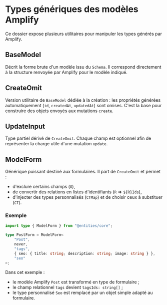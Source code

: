 # Types génériques des modèles Amplify

Ce dossier expose plusieurs utilitaires pour manipuler les types générés par Amplify.

## BaseModel

Décrit la forme brute d'un modèle issu du `Schema`. Il correspond directement à la structure renvoyée par Amplify pour le modèle indiqué.

## CreateOmit

Version utilitaire de `BaseModel` dédiée à la création : les propriétés générées automatiquement (`id`, `createdAt`, `updatedAt`) sont omises. C'est la base pour construire des objets envoyés aux mutations `create`.

## UpdateInput

Type partiel dérivé de `CreateOmit`. Chaque champ est optionnel afin de représenter la charge utile d'une mutation `update`.

## ModelForm

Générique puissant destiné aux formulaires. Il part de `CreateOmit` et permet :

- d'exclure certains champs (`O`),
- de convertir des relations en listes d'identifiants (`R` ⇒ `${R}Ids`),
- d'injecter des types personnalisés (`CTMap`) et de choisir ceux à substituer (`CT`).

### Exemple

```ts
import type { ModelForm } from "@entities/core";

type PostForm = ModelForm<
    "Post",
    never,
    "tags",
    { seo: { title: string; description: string; image: string } },
    "seo"
>;
```

Dans cet exemple :

- le modèle Amplify `Post` est transformé en type de formulaire ;
- le champ relationnel `tags` devient `tagsIds: string[]` ;
- le type personnalisé `Seo` est remplacé par un objet simple adapté au formulaire.
